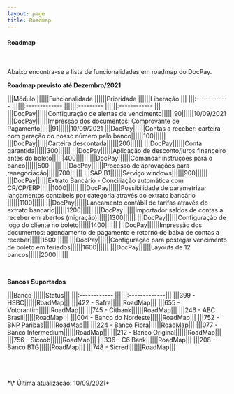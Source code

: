 ```yaml
---
layout: page
title: Roadmap
---
```


#### Roadmap

<br>

Abaixo encontra-se a lista de funcionalidades em roadmap do DocPay.

**Roadmap previsto até Dezembro/2021**

|||Módulo             ||||||Funcionalidade                    ||||||Prioridade    ||||||Liberação     |||
|||:------------      ||||||:-------------                    ||||||:---------    ||||||:------------ |||
|||DocPay||||||Configuração de alertas de vencimento||||||90||||||10/09/2021
|||DocPay||||||Impressão dos documentos: Comprovante de Pagamento||||||91||||||10/09/2021
|||DocPay||||||Contas a receber: carteira com geração do nosso número pelo banco||||||100||||||
|||DocPay||||||Carteira descontada||||||200||||||
|||DocPay||||||Conta garantida||||||300||||||
|||DocPay||||||Aplicação de desconto/juros financeiro antes do boleto||||||400||||||
|||DocPay||||||Comandar instruções para o banco||||||500||||||
|||DocPay||||||Processo de aprovações para renegociação||||||700||||||
|||SAP B1||||||Serviço windows||||||900||||||
|||DocPay||||||Extrato Bancário - Conciliação automática com CR/CP/ERP||||||1000||||||
|||DocPay||||||Possibilidade de parametrizar lançamentos contabeis por categoria através do extrato bancário ||||||1100||||||
|||DocPay||||||Lancamento contábil de tarifas através do extrato bancario||||||1200||||||
|||DocPay||||||Importador saldos de contas a receber em abertos (migração)||||||1300||||||
|||DocPay||||||Configuração de logo do cliente no boleto||||||1400||||||
|||DocPay||||||Impressão dos documentos: agendamento de pagamento e retorno de baixa de contas a receber||||||1500||||||
|||DocPay||||||Configuração para postegar vencimento de boleto em feriados||||||1600||||||
|||DocPay||||||Layouts de 12 bancos||||||2000||||||

<br>

**Bancos Suportados**

|||Banco             ||||||Status|||
|||:------------      ||||||:-------------|||
|||399 - HSBC||||||RoadMap|||
|||422 - Safra||||||RoadMap|||
|||655 - Votorantim||||||RoadMap|||
|||745 - Citbank||||||RoadMap|||
|||246 - ABC Brasil||||||RoadMap|||
|||004 - Banco do Nordeste||||||RoadMap|||
|||752 - BNP Paribas||||||RoadMap|||
|||224 - Banco Fibra||||||RoadMap|||
|||077 - Banco Intermedium||||||RoadMap|||
|||212 - Banco Original||||||RoadMap|||
|||756 - Sicoob||||||RoadMap|||
|||336 - C6 Bank||||||RoadMap|||
|||208 - Banco BTG||||||RoadMap|||
|||748 - Sicredi||||||RoadMap|||

<br>
<br>
<br>
*\* Última atualização: 10/09/2021*
